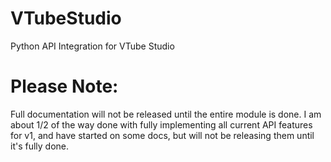 # VTubeStudio
Python API Integration for VTube Studio

# Please Note:
Full documentation will not be released until the entire module is done. I am about 1/2 of the way done with fully implementing all current API features for v1, and have started on some docs, but will not be releasing them until it's fully done.

